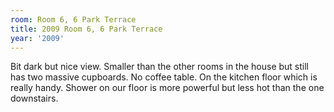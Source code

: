 ```yaml
---
room: Room 6, 6 Park Terrace
title: 2009 Room 6, 6 Park Terrace
year: '2009'
---
```


Bit dark but nice view. Smaller than the other rooms in the house but still has two massive cupboards. No coffee table. On the kitchen floor which is really handy. Shower on our floor is more powerful but less hot than the one downstairs.